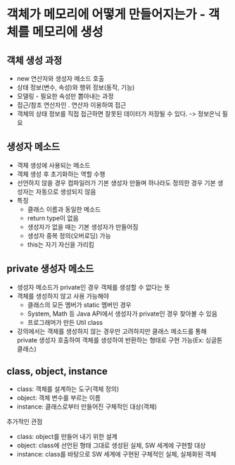 # 객체가 메모리에 어떻게 만들어지는가 - 객체를 메모리에 생성
## 객체 생성 과정
- new 연산자와 생성자 메소드 호출
- 상태 정보(변수, 속성)와 행위 정보(동작, 기능)
- 모델링 - 필요한 속성만 뽑아내는 과정
- 접근/참조 연산자인 . 연산자 이용하여 접근
- 객체의 상태 정보를 직접 접근하면 잘못된 데이터가 저장될 수 있다. -> 정보은닉 필요

## 생성자 메소드
- 객체 생성에 사용되는 메소드
- 객체 생성 후 초기화하는 역할 수행
- 선언하지 않을 경우 컴파일러가 기본 생성자 만들며 하나라도 정의한 경우 기본 생성자는 자동으로 생성되지 않음
- 특징
  - 클래스 이름과 동일한 메소드
  - return type이 없음
  - 생성자가 없을 때는 기본 생성자가 만들어짐
  - 생성자 중복 정의(오버로딩) 가능
  - this는 자기 자신을 가리킴

## private 생성자 메소드
- 생성자 메소드가 private인 경우 객체를 생성할 수 없다는 뜻
- 객체를 생성하지 않고 사용 가능해야
  - 클래스의 모든 멤버가 static 멤버인 경우
  - System, Math 등 Java API에서 생성자가 private인 경우 찾아볼 수 있음
  - 프로그래머가 만든 Util class
- 강의에서는 객체를 생성하지 않는 경우만 고려하지만 클래스 메소드를 통해 private 생성자 호출하여 객체를 생성하여 반환하는 형태로 구현 가능(Ex: 싱글톤 클래스)

## class, object, instance
- class: 객체를 설계하는 도구(객체 정의)
- object: 객체 변수를 부르는 이름
- instance: 클래스로부터 만들어진 구체적인 대상(객체)

추가적인 관점
- class: object를 만들어 내기 위한 설계
- object: class에 선언된 형태 그대로 생성된 실체, SW 세계에 구현할 대상
- instance: class를 바탕으로 SW 세계에 구현된 구체적인 실체, 실체화된 객체

